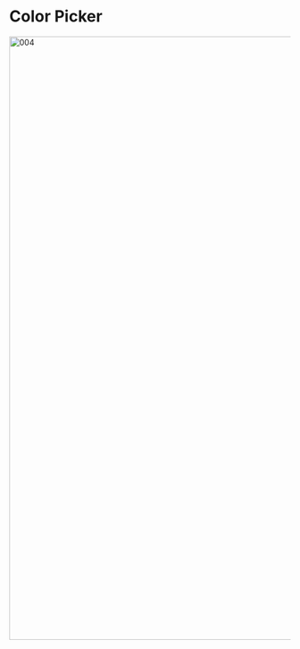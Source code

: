 # Color Picker

<img width="1920" height="1080" alt="004" src="https://github.com/user-attachments/assets/ebea5348-c427-45a1-87a5-aa6ddd42628b" />


